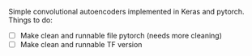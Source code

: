 Simple convolutional autoencoders implemented in Keras and pytorch.
Things to do:
- [ ] Make clean and runnable file pytorch (needs more cleaning)
- [ ] Make clean and runnable TF version
